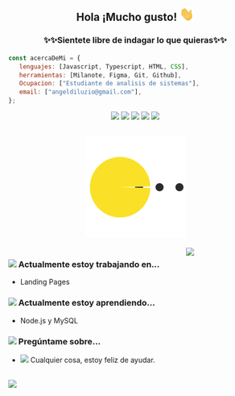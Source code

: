 <p align="center" width="300">
  <h2 align="center" with="200"> Hola ¡Mucho gusto!  <img src="https://github.com/SatYu26/SatYu26/blob/master/Assets/Hi.gif" width="29px"></h2>
  <h3 align="center" with="250">✨✨Sientete libre de indagar lo que quieras✨✨</h3>
</p>

```javascript
const acercaDeMi = {
   lenguajes: [Javascript, Typescript, HTML, CSS],
   herramientas: [Milanote, Figma, Git, Github],
   Ocupacion: ["Estudiante de analisis de sistemas"],
   email: ["angeldiluzio@gmail.com"],
};
```
<p align="center">
  <img src = "https://img.shields.io/badge/-HTML5-E34F26?style=flat&logo=html5&logoColor=white"> <img src = "https://img.shields.io/badge/-CSS3-1572B6?style=flat&logo=css3&logoColor=white">
  <img src="https://img.shields.io/badge/-JavaScript-eed718?style=flat&logo=javascript&logoColor=ffffff">
  <img src="http://img.shields.io/badge/-Git-F1502F?style=flat&logo=git&logoColor=FFFFFF">
  <img src="http://img.shields.io/badge/-Github-000000?style=flat&logo=github&logoColor=FFFFFF">
</p>

<div align="center">
	<br>
	<img src="https://raw.githubusercontent.com/Aniket965/Aniket965/master/pacman.svg?sanitize=true" width="200" height="200">
</div>
	<br>

<img src="https://media.tenor.com/images/df8c44a1d20ab367fdcb21880985fd33/tenor.gif" align="right"  width="30%"/>

### <img src="https://raw.githubusercontent.com/alexnaiman/alexnaiman/master/resources/PusheenCompute.gif" width="70px" /> Actualmente estoy trabajando en...
-  Landing Pages
### <img src="https://raw.githubusercontent.com/alexnaiman/alexnaiman/master/resources/Confused_Dog.gif" height="50px" /> Actualmente estoy aprendiendo...
- Node.js y MySQL
### <img src="https://raw.githubusercontent.com/alexnaiman/alexnaiman/master/resources/question.png" width="50px" />  Pregúntame sobre...
- <img src="https://raw.githubusercontent.com/alexnaiman/alexnaiman/master/resources/chat.gif" height="35px" /> Cualquier cosa, estoy feliz de ayudar.

<br>
<img src="https://imgur.com/rilHVxA.png"/>
